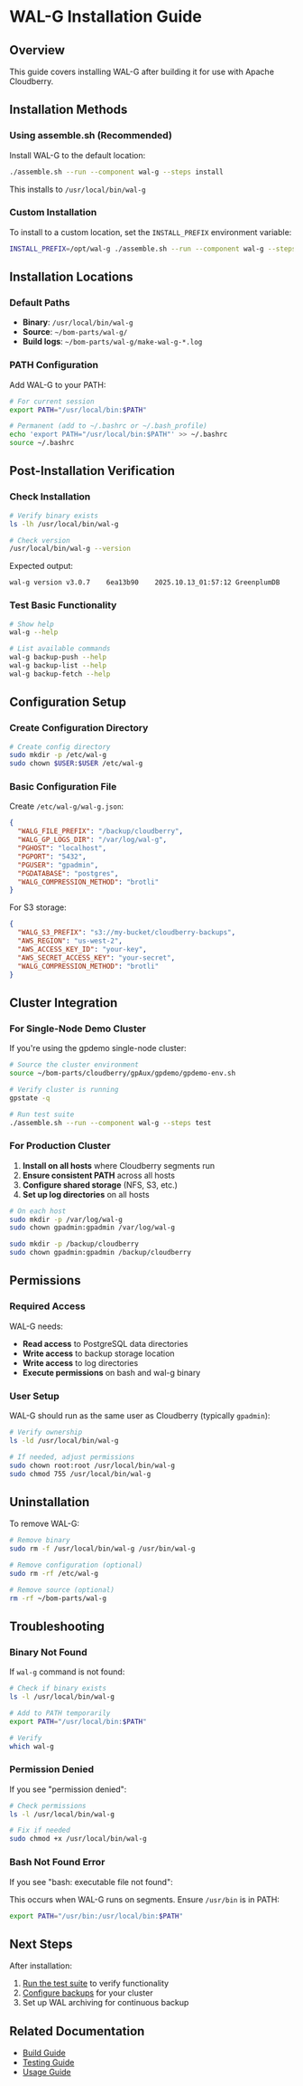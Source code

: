 # WAL-G Installation Guide

## Overview

This guide covers installing WAL-G after building it for use with Apache Cloudberry.

## Installation Methods

### Using assemble.sh (Recommended)

Install WAL-G to the default location:

```bash
./assemble.sh --run --component wal-g --steps install
```

This installs to `/usr/local/bin/wal-g`

### Custom Installation

To install to a custom location, set the `INSTALL_PREFIX` environment variable:

```bash
INSTALL_PREFIX=/opt/wal-g ./assemble.sh --run --component wal-g --steps install
```

## Installation Locations

### Default Paths

- **Binary**: `/usr/local/bin/wal-g`
- **Source**: `~/bom-parts/wal-g/`
- **Build logs**: `~/bom-parts/wal-g/make-wal-g-*.log`

### PATH Configuration

Add WAL-G to your PATH:

```bash
# For current session
export PATH="/usr/local/bin:$PATH"

# Permanent (add to ~/.bashrc or ~/.bash_profile)
echo 'export PATH="/usr/local/bin:$PATH"' >> ~/.bashrc
source ~/.bashrc
```

## Post-Installation Verification

### Check Installation

```bash
# Verify binary exists
ls -lh /usr/local/bin/wal-g

# Check version
/usr/local/bin/wal-g --version
```

Expected output:
```
wal-g version v3.0.7	6ea13b90	2025.10.13_01:57:12	GreenplumDB
```

### Test Basic Functionality

```bash
# Show help
wal-g --help

# List available commands
wal-g backup-push --help
wal-g backup-list --help
wal-g backup-fetch --help
```

## Configuration Setup

### Create Configuration Directory

```bash
# Create config directory
sudo mkdir -p /etc/wal-g
sudo chown $USER:$USER /etc/wal-g
```

### Basic Configuration File

Create `/etc/wal-g/wal-g.json`:

```json
{
  "WALG_FILE_PREFIX": "/backup/cloudberry",
  "WALG_GP_LOGS_DIR": "/var/log/wal-g",
  "PGHOST": "localhost",
  "PGPORT": "5432",
  "PGUSER": "gpadmin",
  "PGDATABASE": "postgres",
  "WALG_COMPRESSION_METHOD": "brotli"
}
```

For S3 storage:

```json
{
  "WALG_S3_PREFIX": "s3://my-bucket/cloudberry-backups",
  "AWS_REGION": "us-west-2",
  "AWS_ACCESS_KEY_ID": "your-key",
  "AWS_SECRET_ACCESS_KEY": "your-secret",
  "WALG_COMPRESSION_METHOD": "brotli"
}
```

## Cluster Integration

### For Single-Node Demo Cluster

If you're using the gpdemo single-node cluster:

```bash
# Source the cluster environment
source ~/bom-parts/cloudberry/gpAux/gpdemo/gpdemo-env.sh

# Verify cluster is running
gpstate -q

# Run test suite
./assemble.sh --run --component wal-g --steps test
```

### For Production Cluster

1. **Install on all hosts** where Cloudberry segments run
2. **Ensure consistent PATH** across all hosts
3. **Configure shared storage** (NFS, S3, etc.)
4. **Set up log directories** on all hosts

```bash
# On each host
sudo mkdir -p /var/log/wal-g
sudo chown gpadmin:gpadmin /var/log/wal-g

sudo mkdir -p /backup/cloudberry
sudo chown gpadmin:gpadmin /backup/cloudberry
```

## Permissions

### Required Access

WAL-G needs:
- **Read access** to PostgreSQL data directories
- **Write access** to backup storage location
- **Write access** to log directories
- **Execute permissions** on bash and wal-g binary

### User Setup

WAL-G should run as the same user as Cloudberry (typically `gpadmin`):

```bash
# Verify ownership
ls -ld /usr/local/bin/wal-g

# If needed, adjust permissions
sudo chown root:root /usr/local/bin/wal-g
sudo chmod 755 /usr/local/bin/wal-g
```

## Uninstallation

To remove WAL-G:

```bash
# Remove binary
sudo rm -f /usr/local/bin/wal-g /usr/bin/wal-g

# Remove configuration (optional)
sudo rm -rf /etc/wal-g

# Remove source (optional)
rm -rf ~/bom-parts/wal-g
```

## Troubleshooting

### Binary Not Found

If `wal-g` command is not found:

```bash
# Check if binary exists
ls -l /usr/local/bin/wal-g

# Add to PATH temporarily
export PATH="/usr/local/bin:$PATH"

# Verify
which wal-g
```

### Permission Denied

If you see "permission denied":

```bash
# Check permissions
ls -l /usr/local/bin/wal-g

# Fix if needed
sudo chmod +x /usr/local/bin/wal-g
```

### Bash Not Found Error

If you see "bash: executable file not found":

This occurs when WAL-G runs on segments. Ensure `/usr/bin` is in PATH:

```bash
export PATH="/usr/bin:/usr/local/bin:$PATH"
```

## Next Steps

After installation:

1. [Run the test suite](TEST.md) to verify functionality
2. [Configure backups](USAGE.md) for your cluster
3. Set up WAL archiving for continuous backup

## Related Documentation

- [Build Guide](BUILD.md)
- [Testing Guide](TEST.md)
- [Usage Guide](USAGE.md)
